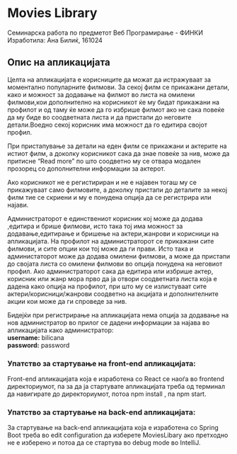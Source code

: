 # Movies Library
Семинарска работа по предметот Веб Програмирање - ФИНКИ <br/>
Изработила: Ана Билиќ, 161024

## Опис на апликацијата 
Целта на апликацијата е корисниците да можат да истражуваат за моментално популарните филмови. 
За секој филм се прикажани детали, како и можност за додавање на филмот во листа на омилени
филмови,кои дополнително на корисникот ќе му бидат прикажани на профилот и од таму ќе може да
го избрише филмот ако не сака повеќе да му биде во соодветната листа и да пристапи до неговите
детали.Воедно секој корисник има можност да го едитира својот профил. 

При пристапување за детали на еден филм се прикажани и актерите на истиот филм, а доколку 
корисникот сака да знае повеќе за нив, може да притисне “Read more” по што соодветно му се
отвара модален прозорец со дополнителни информации за актерот.

Ако корисникот не е регистириран и не е најавен тогаш му се прикажуваат само филмовите, а доколку
пристапи до деталите за некој филм тие се скриени и му е понудена опција да се регистрира или најави.

Администраторот е единствениот корисник кој може да додава ,едитира и брише филмови, исто така тој
има можност за додавање,едитирање и бришење на актери,жанрови и корисници на апликацијата. 
На профилот на администраторот се прикажани сите филмови, и сите опции кои тој може да ги прави. 
Исто така и администаторот може да додава омилени филмови, а може да пристапи до својата листа со 
омилени филмови во опција понудена на неговиот профил. 
Ако администраторот сака да едитира или избрише актер, корисник или жанр мора прво да ја отвори соодветната
листа која е дадена како опција на профилот, при што му се излистуваат сите актери/корисници/жанрови 
соодветно на акцијата и дополнителните акции кои може да ги спроведе за нив.

Бидејќи при регистрирање на апликацијата нема опција за додавање на нов администратор во прилог се дадени 
информации за најава во апликацијата како администратор: <br/> 
**username:** bilicana <br/>
**password:** password

### Упатство за стартување на front-end апликацијата:

Front-end апликацијата која е изработена со React се наоѓа во frontend директориумот, па за да ја стартувате 
апликацијата треба од терминал да навигирате до директориумот, потоа npm install , па npm start.

### Упатство за стартување на  back-end апликацијата:

За стартување на back-end апликацијата која е изработена со Spring Boot треба во edit configuration да изберете 
MoviesLibary ако претходно не е изберено и потоа да се стартува во debug mode во IntelliJ.

